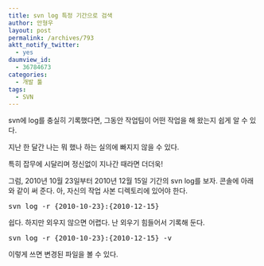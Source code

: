```yaml
---
title: svn log 특정 기간으로 검색
author: 안형우
layout: post
permalink: /archives/793
aktt_notify_twitter:
  - yes
daumview_id:
  - 36784673
categories:
  - 개발 툴
tags:
  - SVN
---
```

svn에 log를 충실히 기록했다면, 그동안 작업팀이 어떤 작업을 해 왔는지 쉽게 알 수 있다.

지난 한 달간 나는 뭐 했나 하는 실의에 빠지지 않을 수 있다.

특히 잡무에 시달리며 정신없이 지나간 때라면 더더욱!

그럼, 2010년 10월 23일부터 2010년 12월 15일 기간의 svn log를 보자. 콘솔에 아래와 같이 써 준다. 아, 자신의 작업 사본 디렉토리에 있어야 한다.

<pre class="brush:plain">svn log -r {2010-10-23}:{2010-12-15}</pre>

쉽다. 하지만 외우지 않으면 어렵다. 난 외우기 힘들어서 기록해 둔다.

<pre>svn log -r {2010-10-23}:{2010-12-15} -v</pre>

이렇게 쓰면 변경된 파일을 볼 수 있다.